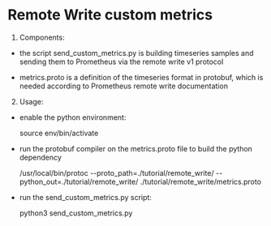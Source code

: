 # Remote Write custom metrics

1. Components:

- the script send_custom_metrics.py is building timeseries samples and sending them to Prometheus via the remote write v1 protocol

- metrics.proto is a definition of the timeseries format in protobuf, which is needed according to Prometheus remote write documentation

2. Usage:

 - enable the python environment:

    source env/bin/activate

 - run the protobuf compiler on the metrics.proto file to build the python dependency

    /usr/local/bin/protoc --proto_path=./tutorial/remote_write/ --python_out=./tutorial/remote_write/ ./tutorial/remote_write/metrics.proto

 - run the send_custom_metrics.py script:

    python3 send_custom_metrics.py

